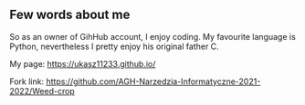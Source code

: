 ## Few words about me

So as an owner of GihHub account, I enjoy coding. My favourite language is Python, nevertheless I pretty enjoy his original father C.

My page: https://ukasz11233.github.io/


Fork link: https://github.com/AGH-Narzedzia-Informatyczne-2021-2022/Weed-crop
